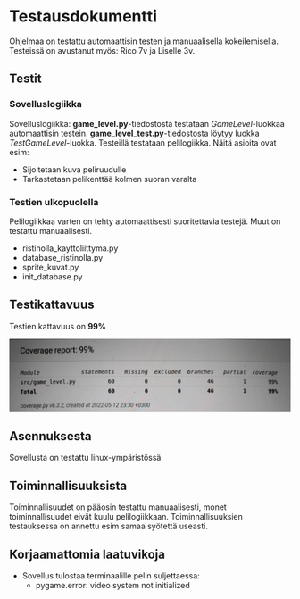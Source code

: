 # Testausdokumentti

Ohjelmaa on testattu automaattisin testen ja manuaalisella kokeilemisella. 
Testeissä on avustanut myös: Rico 7v ja Liselle 3v.

## Testit
### Sovelluslogiikka

Sovelluslogiikka: **game_level.py**-tiedostosta testataan *GameLevel*-luokkaa automaattisin testein. 
**game_level_test.py**-tiedostosta löytyy luokka *TestGameLevel*-luokka.
Testeillä testataan pelilogiikka. Näitä asioita ovat esim:
- Sijoitetaan kuva peliruudulle
- Tarkastetaan pelikenttää kolmen suoran varalta

### Testien ulkopuolella

Pelilogiikkaa varten on tehty automaattisesti suoritettavia testejä. Muut on testattu manuaalisesti.
- ristinolla_kayttoliittyma.py
- database_ristinolla.py
- sprite_kuvat.py
- init_database.py

## Testikattavuus

Testien kattavuus on **99%**

![testikattavuuskuva](https://github.com/hartonenolli/ot-harjoitustyo/blob/master/dokumentaatio/kuvat/coverage_report.jpg)

## Asennuksesta

Sovellusta on testattu linux-ympäristössä

## Toiminnallisuuksista

Toiminnallisuudet on pääosin testattu manuaalisesti, monet toiminnallisuudet eivät kuulu pelilogiikkaan.
Toiminnallisuuksien testauksessa on annettu esim samaa syötettä useasti.

## Korjaamattomia laatuvikoja

- Sovellus tulostaa terminaalille pelin suljettaessa:
  - pygame.error: video system not initialized
